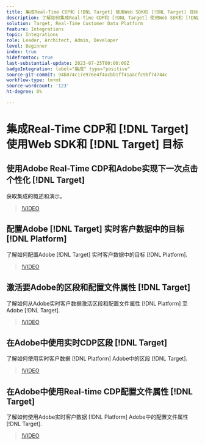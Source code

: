 ```yaml
---
title: 集成Real-Time CDP和 [!DNL Target] 使用Web SDK和 [!DNL Target] 目标
description: 了解如何集成Real-Time CDP和 [!DNL Target] 使用Web SDK和 [!DNL Target] 目标。
solution: Target, Real-Time Customer Data Platform
feature: Integrations
topic: Integrations
role: Leader, Architect, Admin, Developer
level: Beginner
index: true
hidefromtoc: true
last-substantial-update: 2023-07-25T00:00:00Z
badgeIntegration: label="集成" type="positive"
source-git-commit: 94b074c17e976e4f4acbb1ff41aacfc9bf74744c
workflow-type: tm+mt
source-wordcount: '123'
ht-degree: 0%

---
```



# 集成Real-Time CDP和 [!DNL Target] 使用Web SDK和 [!DNL Target] 目标

## 使用Adobe Real-Time CDP和Adobe实现下一次点击个性化 [!DNL Target]

获取集成的概述和演示。

>[!VIDEO](https://video.tv.adobe.com/v/340091?quality=12&learn=on)


## 配置Adobe [!DNL Target] 实时客户数据中的目标 [!DNL Platform]

了解如何配置Adobe [!DNL Target] 实时客户数据中的目标 [!DNL Platform].

>[!VIDEO](https://video.tv.adobe.com/v/3418799/?learn=on)

## 激活要Adobe的区段和配置文件属性 [!DNL Target]

了解如何从Adobe实时客户数据激活区段和配置文件属性 [!DNL Platform] 至Adobe [!DNL Target].

>[!VIDEO](https://video.tv.adobe.com/v/3419036/?learn=on)

## 在Adobe中使用实时CDP区段 [!DNL Target]

了解如何使用实时客户数据 [!DNL Platform] Adobe中的区段 [!DNL Target].

>[!VIDEO](https://video.tv.adobe.com/v/3419149/?learn=on)

## 在Adobe中使用Real-time CDP配置文件属性 [!DNL Target]

了解如何使用Adobe实时客户数据 [!DNL Platform] Adobe中的配置文件属性 [!DNL Target].

>[!VIDEO](https://video.tv.adobe.com/v/3419318/?learn=on)

